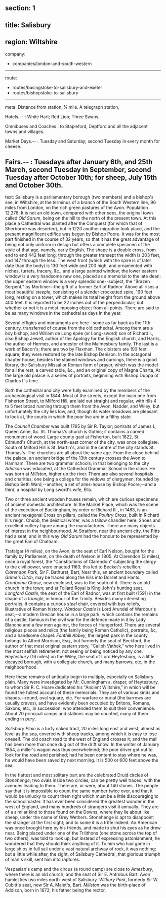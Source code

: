 ﻿section: 1
----
title: Salisbury
----
region: Wiltshire
----
company:
- companies/london-and-south-western
----
route:
- routes/basingstoke-to-salisbury-and-exeter
- routes/bishopstoke-to-salisbury
----
meta: Distance from station, ¼ mile. A telegraph station,

Hotels.--
: White Hart; Red Lion; Three Swans.

Omnibuses and Coaches
: to Stapleford, Deptford and all the adjacent towns and villages.

Market Days.--
: Tuesday and Saturday; second Tuesday in every month for cheese.

Fairs.--
: Tuesdays after January 6th, and 25th March, second Tuesday in September, second Tuesday after October 10th; for sheep, July 15th and October 30th.
----
text: Salisbury is a parliamentary borough (two members) and a bishop's see, in Wiltshire, at the terminus of a branch of the South Western line, 96 miles from London, on the rich green pastures of the Avon. Population 12,278. It is not an old town, compared with other sees, the original town called *Old Sarum*, being on the hill to the north of the present town. At this place a Cathedral was planted after the Conquest (for which that of Sherborne was deserted), but in 1220 another migration took place, and the present magnificent edifice was begun by Bishop Poore. It was for the most part finished in the course of 32 years, so that it has the great advantage of being not only uniform in design but offers a complete specimen of the style of that age, namely, early English. The shape is a double cross, from end to end 442 feet long; through the greater transept the width is 203 feet, and 147 through the less. The west front (which with the spire is of later date than the body) is 130 feet wide and 200 high, and ornamented with niches, turrets, tracery, &c., and a large painted window; the lower eastern window is a very handsome new one, placed as a memorial to the late dean; the upper eastern window is a very splendid one--subject, the "Brazen Serpent," by Mortimer--the gift of a former Earl of Radnor. Above all rises a most beautiful *steeple*, consisting of a slender crocketted spire, 190 feet long, resting on a tower, which makes its total height from the ground above 400 feet. It is reported to be 22 inches out of the perpendicular; but whether or not it is a most imposing object from all points. There are said to be as many windows in the cathedral as days in the year.

Several effigies and monuments are here--some as far back as the 11th century, transferred of course from the old cathedral. Among them are a boy bishop, and William de Long êpée (or Long-sword) son of Richard I., also Bishop Jewell, author of the Apology for the English church, and Harris, the author of Hermes, and ancestor of the Malmesbury family. The last is a work of Bacon's; there are two by Flaxman. The cloisters are 190 feet square; they were restored by the late Bishop Denison. In the octagonal chapter house, besides the stained windows and carvings, there is a good library, the Salisbury Missal or Roman form of prayer, which was the model for all the rest, a carved table, &c., and an original copy of Magna Charta, At the large old palace is a series of portraits, beginning with Bishop Duppa of Charles I.'s time.

Both the cathedral and city were fully examined by the members of the archaeological visit in 1844. Most of the streets, except the main one from Fisherton Street, to Milford Hill, are laid out straight and regular, with rills 4 to 5 feet broad running through them from the Avon, Nadder, and Wiley; but unfortunately the city lies low, and, though its water meadows are pleasant to look at, the courts in which the poor livc are in a filthy state.

The *Council Chamber* was built 1795 by Sir R. Taylor; portraits of James I., Queen Anne, &c. St. Thomas's church is Gothic; it contains a carved monument of wood. Large county gaol at Fisherton, built 1822, St. Edmund's Church, at the north-east corner of the city, was once collegiate. South of Milford Hill is St. Martin's, and in the centre of the city stands St. Thomas's. The churches are all about the same age. From the close behind the palace, an ancient bridge of the 13th century crosses the Avon to Hamham. There are two grammar schools; in that belonging to the city *Addison* was educated, at the Cathedral Grammar School in the close. He was born at *Millston*, higher up the river. There are also several hospitals and charities; one being a college for the widows of clergymen, founded by Bishop Seth Ward,--another, a set of alms-house by Bishop Poore,--and a third, a hospital by Long sword's wife, Ella.

Two or three ancient wooden houses remain, which are curious specimens of ancient domestic architecture. In the Market Place, which was the scene of the execution of Buckingham, by order or Richard III., in 1483, is an ancient hexagonal Cross on pillars, called the *Poultry Cross*, built in Richard II.'s reign. Chubb, the deistical writer, was a tallow chandler here. Shoes and excellent cutlery figure among the manufactures. There are many objects. of interest in the neighbourhood. At Stratford, near the ancient city, the Pitts had a seat; and in this way *Old Sarum* had the honour to be represented by the great Earl of Chatham.

Trafalgar (4 miles), on the Avon, is the seat of Earl Nelson, bought for the family by Parliament, on the death of Nelson in 1805. At Clarendon (3 miles), once a royal forest, the "Constitutions of Clarendon" subjecting the clergy to the civil power, were enacted 1163; this led to Becket's rebellion. *Clarendon Park*, Sir F. Bathurst, Bart, Near this, an ancient boundary called *Grime's Ditch*, may be traced along the hills into Dorset and Hants. *Cranbome Chase*, now enclosed, was to the south of it. There is an old church in the town; and at Tollard Royal is King John's hunting seat. *Longford Castle*, the seat of the Earl of Radnor, was at first built (1591) in the shape of a *triangle*, in honour of the Trinity. Besides many interesting portraits, it contains a curious *steel* chair, covered with bus reliefs, illustrative of Roman history. *Wardour Castle* is Lord Arundel of Wardour's seat,--a modern Grecian house in a large park, which contains the remains of a castle, famous in the civil war for the defence made in it by Lady Blanche and a few men against, the forces of Hungerford. There are several religious pieces and relics (the family being Roman Catholic), portraits, &c, and a handsome chapel. *Fonthill Abbey*, the largest park in the county, belongs to Alfred Morrison, Esq., but formerly the seat of Beckford, the author of that most original eastern story, "Caliph Vathek," who here lived in the most selfish retirement, not seeing or being noticed by any one. *Heytesbury* (16 miles) on the Wiley, the seat of Lord Heytesbury, is a little decayed borough, with a collegiate church, and many barrows, etc, in the neighbourhood. 

Here these remains of antiquity begin to multiply, especially on Salisbury plain. Many were investigated by Mr. Cunningham a, draper, of Heytesbury. to whom Sir R. C. Hoare dedicated his "Ancient Wiltshire," in which will be found the fullest account of these memorials. They are of various kinds and shapes.--round, oval square, etc. For warfare or burial (the barrows are usually craves), and have evidently been occupied by Britons, Romans, Saxons, etc., in succession, who attended them to suit their convenience. About 70 principal camps and stations may be counted, many of them ending in *bury*.

*Salisbury Plain* is a turfy naked tract, 20 miles long east and west, almost as level as the sea, covered with sheep tracks, among which it is easy to lose oneself. The old coach road to the west of England crosses it; and the mail has been more than once dug out of the drift snow. In the winter of January 1854, a miller's wagon was thus overwhelmed; the poor driver got out to look for the road and perished; had he been content to stay where he was, he would have been saved by next morning. It is 500 or 600 feet above the sea.

In the flattest and most solitary part are the celebrated Druid circles of *Stonehenge*; two ovals inside two circles, can be pretty well traced, with the avenues leading to them. There are, or were, about 140 stones. The people say that it is impossible to count the same number twice over, and that it would be unlucky to count them right which must be a little discouraging to the schoolmaster. It has ever been considered the greatest wonder in the west of England, and many hundreds of strangers visit it annually. They are of a similar kind to those found on the Downs, where they lie about like sheep, under the name of Grey Wethers. Stonehenge is apt to disappoint the stranger at the first sight; and to some it is a trifle indeed. An American was once brought here by his friends, and made to shut his eyes as he drew near. Being placed under one of the Trilithons (one stone across the top of two others), was told to look up, but instead of expressing astonishment, he wondered that they should think anything of it. To him who had gone in large ships in full sail under a vast natural archway of rock, it was nothing; but a little while after, the sight, of Salisbury Cathedral, that glorious triumph of man's skill, sent him into raptures.

Vespasian's camp and the circus (a round camp) are close to *Amesbury*, where there is an old church, and the seat of Sir E. Antrobus Bart. Avon hamlet lies two miles north-west of Salisbury. *Wilbury Park*, formerly Sir W. Cubitt's seat, now Sir A. Malet's, Bart. *Millston* was the birth-place of Addison, born in 1672; his father being the rector.